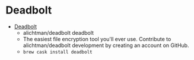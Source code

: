 # Deadbolt
- [Deadbolt](https://github.com/alichtman/deadbolt)
  -  alichtman/deadbolt deadbolt
  - The easiest file encryption tool you'll ever use. Contribute to alichtman/deadbolt development by creating an account on GitHub.
  - `brew cask install deadbolt`
